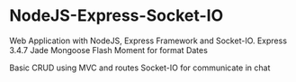 # NodeJS-Express-Socket-IO
Web Application with NodeJS, Express Framework and Socket-IO.
Express 3.4.7
Jade
Mongoose
Flash
Moment for format Dates

Basic CRUD using MVC and routes
Socket-IO for communicate in chat
